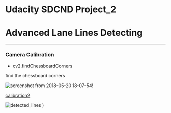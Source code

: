 
# Udacity SDCND Project_2 
# Advanced Lane Lines Detecting
----
### Camera Calibration
- cv2.findChessboardCorners

find the chessboard corners

![screenshot from 2018-05-20 18-07-54](https://user-images.githubusercontent.com/35591154/40277433-e3840ade-5c59-11e8-86f3-6e4bf76b3bb1.png)!

[calibration2](https://user-images.githubusercontent.com/35591154/40277328-23da2e3a-5c58-11e8-8f78-128a0af37041.jpg)


![detected_lines](https://user-images.githubusercontent.com/35591154/40277597-7b2e2624-5c5c-11e8-9afc-8c2c55bce92b.png)
)

